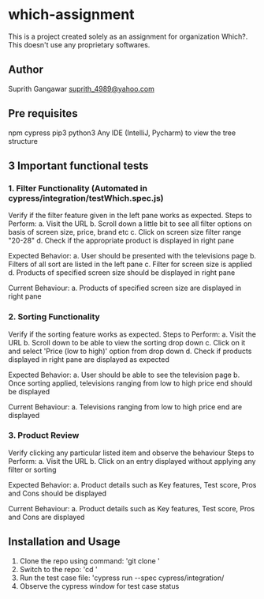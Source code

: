 # which-assignment
This is a project created solely as an assignment for organization Which?. This doesn't use any proprietary softwares.

## Author
Suprith Gangawar <suprith_4989@yahoo.com>

## Pre requisites
npm
cypress
pip3
python3
Any IDE (IntelliJ, Pycharm) to view the tree structure

## 3 Important functional tests
### 1. Filter Functionality (Automated in cypress/integration/testWhich.spec.js)

Verify if the filter feature given in the left pane works as expected.
Steps to Perform:
a. Visit the URL
b. Scroll down a little bit to see all filter options on basis of screen size, price, brand etc
c. Click on screen size filter range "20-28"
d. Check if the appropriate product is displayed in right pane

Expected Behavior:
a. User should be presented with the televisions page
b. Filters of all sort are listed in the left pane
c. Filter for screen size is applied
d. Products of specified screen size should be displayed in right pane

Current Behaviour:
a. Products of specified screen size are displayed in right pane

### 2. Sorting Functionality

Verify if the sorting feature works as expected.
Steps to Perform:
a. Visit the URL
b. Scroll down to be able to view the sorting drop down
c. Click on it and select 'Price (low to high)' option from drop down
d. Check if products displayed in right pane are displayed as expected

Expected Behavior:
a. User should be able to see the television page
b. Once sorting applied, televisions ranging from low to high price end should be displayed

Current Behaviour:
a. Televisions ranging from low to high price end are displayed

### 3. Product Review

Verify clicking any particular listed item and observe the behaviour
Steps to Perform:
a. Visit the URL
b. Click on an entry displayed without applying any filter or sorting

Expected Behavior:
a. Product details such as Key features, Test score, Pros and Cons should be displayed

Current Behaviour:
a. Product details such as Key features, Test score, Pros and Cons are displayed

## Installation and Usage
1. Clone the repo using command: 'git clone <repo link>'
2. Switch to the repo: 'cd <repo name>'
3. Run the test case file: 'cypress run --spec cypress/integration/<spec file name>
4. Observe the cypress window for test case status

